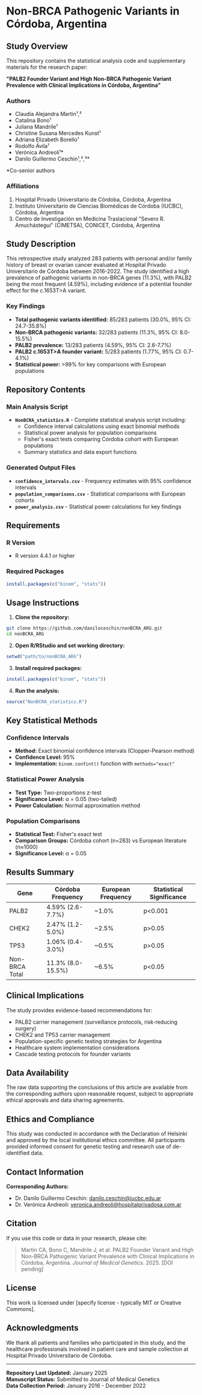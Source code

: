 # Non-BRCA Pathogenic Variants in Córdoba, Argentina

## Study Overview

This repository contains the statistical analysis code and supplementary materials for the research paper:

**"PALB2 Founder Variant and High Non-BRCA Pathogenic Variant Prevalence with Clinical Implications in Córdoba, Argentina"**

### Authors
- Claudia Alejandra Martin¹,²
- Catalina Bono¹  
- Juliana Mandrile¹
- Christine Susana Mercedes Kunst¹
- Adriana Elizabeth Borello¹
- Rodolfo Ávila¹
- Verónica Andreoli¹*
- Danilo Guillermo Ceschin¹,²,³*

*Co-senior authors

### Affiliations
1. Hospital Privado Universitario de Córdoba, Córdoba, Argentina
2. Instituto Universitario de Ciencias Biomédicas de Córdoba (IUCBC), Córdoba, Argentina  
3. Centro de Investigación en Medicina Traslacional "Severo R. Amuchástegui" (CIMETSA), CONICET, Córdoba, Argentina

## Study Description

This retrospective study analyzed 283 patients with personal and/or family history of breast or ovarian cancer evaluated at Hospital Privado Universitario de Córdoba between 2016-2022. The study identified a high prevalence of pathogenic variants in non-BRCA genes (11.3%), with PALB2 being the most frequent (4.59%), including evidence of a potential founder effect for the c.1653T>A variant.

### Key Findings
- **Total pathogenic variants identified:** 85/283 patients (30.0%, 95% CI: 24.7-35.8%)
- **Non-BRCA pathogenic variants:** 32/283 patients (11.3%, 95% CI: 8.0-15.5%)
- **PALB2 prevalence:** 13/283 patients (4.59%, 95% CI: 2.6-7.7%)
- **PALB2 c.1653T>A founder variant:** 5/283 patients (1.77%, 95% CI: 0.7-4.1%)
- **Statistical power:** >99% for key comparisons with European populations

## Repository Contents

### Main Analysis Script
- **`NonBCRA_statistics.R`** - Complete statistical analysis script including:
  - Confidence interval calculations using exact binomial methods
  - Statistical power analysis for population comparisons
  - Fisher's exact tests comparing Córdoba cohort with European populations
  - Summary statistics and data export functions

### Generated Output Files
- **`confidence_intervals.csv`** - Frequency estimates with 95% confidence intervals
- **`population_comparisons.csv`** - Statistical comparisons with European cohorts
- **`power_analysis.csv`** - Statistical power calculations for key findings

## Requirements

### R Version
- R version 4.4.1 or higher

### Required Packages
```r
install.packages(c("binom", "stats"))
```

## Usage Instructions

1. **Clone the repository:**
```bash
git clone https://github.com/daniloceschin/nonBCRA_ARG.git
cd nonBCRA_ARG
```

2. **Open R/RStudio and set working directory:**
```r
setwd("path/to/nonBCRA_ARG")
```

3. **Install required packages:**
```r
install.packages(c("binom", "stats"))
```

4. **Run the analysis:**
```r
source("NonBCRA_statistics.R")
```

## Key Statistical Methods

### Confidence Intervals
- **Method:** Exact binomial confidence intervals (Clopper-Pearson method)
- **Confidence Level:** 95%
- **Implementation:** `binom.confint()` function with `methods="exact"`

### Statistical Power Analysis
- **Test Type:** Two-proportions z-test
- **Significance Level:** α = 0.05 (two-tailed)
- **Power Calculation:** Normal approximation method

### Population Comparisons  
- **Statistical Test:** Fisher's exact test
- **Comparison Groups:** Córdoba cohort (n=283) vs European literature (n≈1000)
- **Significance Level:** α = 0.05

## Results Summary

| Gene | Córdoba Frequency | European Frequency | Statistical Significance |
|------|-------------------|-------------------|-------------------------|
| PALB2 | 4.59% (2.6-7.7%) | ~1.0% | p<0.001 |
| CHEK2 | 2.47% (1.2-5.0%) | ~2.5% | p>0.05 |
| TP53 | 1.06% (0.4-3.0%) | ~0.5% | p>0.05 |
| Non-BRCA Total | 11.3% (8.0-15.5%) | ~6.5% | p<0.05 |

## Clinical Implications

The study provides evidence-based recommendations for:
- PALB2 carrier management (surveillance protocols, risk-reducing surgery)
- CHEK2 and TP53 carrier management  
- Population-specific genetic testing strategies for Argentina
- Healthcare system implementation considerations
- Cascade testing protocols for founder variants

## Data Availability

The raw data supporting the conclusions of this article are available from the corresponding authors upon reasonable request, subject to appropriate ethical approvals and data sharing agreements.

## Ethics and Compliance

This study was conducted in accordance with the Declaration of Helsinki and approved by the local institutional ethics committee. All participants provided informed consent for genetic testing and research use of de-identified data.

## Contact Information

**Corresponding Authors:**
- Dr. Danilo Guillermo Ceschin: danilo.ceschin@iucbc.edu.ar
- Dr. Verónica Andreoli: veronica.andreoli@hospitalprivadosa.com.ar

## Citation

If you use this code or data in your research, please cite:

> Martin CA, Bono C, Mandrile J, et al. PALB2 Founder Variant and High Non-BRCA Pathogenic Variant Prevalence with Clinical Implications in Córdoba, Argentina. *Journal of Medical Genetics*. 2025. [DOI pending]

## License

This work is licensed under [specify license - typically MIT or Creative Commons].

## Acknowledgments

We thank all patients and families who participated in this study, and the healthcare professionals involved in patient care and sample collection at Hospital Privado Universitario de Córdoba.

---

**Repository Last Updated:** January 2025  
**Manuscript Status:** Submitted to Journal of Medical Genetics  
**Data Collection Period:** January 2016 - December 2022